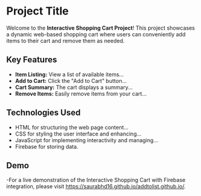 # Project Title

Welcome to the **Interactive Shopping Cart Project**! This project showcases a dynamic web-based shopping cart where users can conveniently add items to their cart and remove them as needed.

## Key Features

- **Item Listing:** View a list of available items...
- **Add to Cart:** Click the "Add to Cart" button...
- **Cart Summary:** The cart displays a summary...
- **Remove Items:** Easily remove items from your cart...


## Technologies Used

- HTML for structuring the web page content...
- CSS for styling the user interface and enhancing...
- JavaScript for implementing interactivity and managing...
- Firebase for storing data.

## Demo
-For a live demonstration of the Interactive Shopping Cart with Firebase integration, please visit https://saurabhd16.github.io/addtolist.github.io/.
